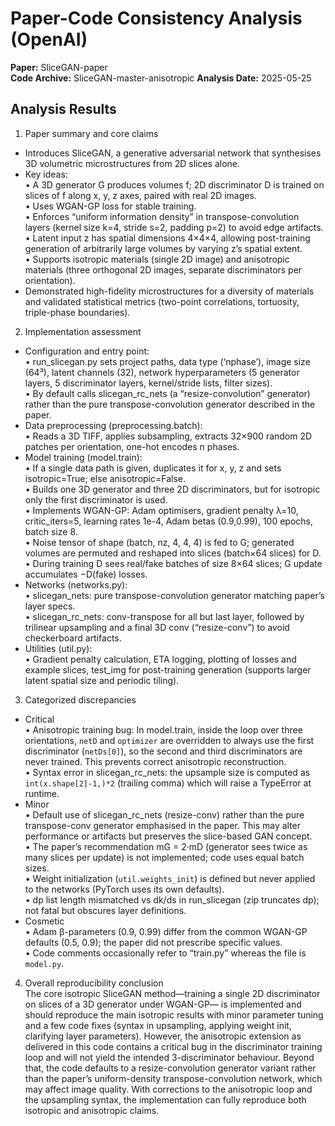 # Paper-Code Consistency Analysis (OpenAI)

**Paper:** SliceGAN-paper  
**Code Archive:** SliceGAN-master-anisotropic
**Analysis Date:** 2025-05-25

## Analysis Results

1. Paper summary and core claims  
- Introduces SliceGAN, a generative adversarial network that synthesises 3D volumetric microstructures from 2D slices alone.  
- Key ideas:  
  • A 3D generator G produces volumes f; 2D discriminator D is trained on slices of f along x, y, z axes, paired with real 2D images.  
  • Uses WGAN-GP loss for stable training.  
  • Enforces “uniform information density” in transpose-convolution layers (kernel size k=4, stride s=2, padding p=2) to avoid edge artifacts.  
  • Latent input z has spatial dimensions 4×4×4, allowing post-training generation of arbitrarily large volumes by varying z’s spatial extent.  
  • Supports isotropic materials (single 2D image) and anisotropic materials (three orthogonal 2D images, separate discriminators per orientation).  
- Demonstrated high-fidelity microstructures for a diversity of materials and validated statistical metrics (two-point correlations, tortuosity, triple-phase boundaries).

2. Implementation assessment  
- Configuration and entry point:  
  • run_slicegan.py sets project paths, data type (‘nphase’), image size (64³), latent channels (32), network hyperparameters (5 generator layers, 5 discriminator layers, kernel/stride lists, filter sizes).  
  • By default calls slicegan_rc_nets (a “resize-convolution” generator) rather than the pure transpose-convolution generator described in the paper.  
- Data preprocessing (preprocessing.batch):  
  • Reads a 3D TIFF, applies subsampling, extracts 32×900 random 2D patches per orientation, one-hot encodes n phases.  
- Model training (model.train):  
  • If a single data path is given, duplicates it for x, y, z and sets isotropic=True; else anisotropic=False.  
  • Builds one 3D generator and three 2D discriminators, but for isotropic only the first discriminator is used.  
  • Implements WGAN-GP: Adam optimisers, gradient penalty λ=10, critic_iters=5, learning rates 1e-4, Adam betas (0.9,0.99), 100 epochs, batch size 8.  
  • Noise tensor of shape (batch, nz, 4, 4, 4) is fed to G; generated volumes are permuted and reshaped into slices (batch×64 slices) for D.  
  • During training D sees real/fake batches of size 8×64 slices; G update accumulates −D(fake) losses.  
- Networks (networks.py):  
  • slicegan_nets: pure transpose-convolution generator matching paper’s layer specs.  
  • slicegan_rc_nets: conv-transpose for all but last layer, followed by trilinear upsampling and a final 3D conv (“resize-conv”) to avoid checkerboard artifacts.  
- Utilities (util.py):  
  • Gradient penalty calculation, ETA logging, plotting of losses and example slices, test_img for post-training generation (supports larger latent spatial size and periodic tiling).

3. Categorized discrepancies  
- Critical  
  • Anisotropic training bug: In model.train, inside the loop over three orientations, `netD` and `optimizer` are overridden to always use the first discriminator (`netDs[0]`), so the second and third discriminators are never trained. This prevents correct anisotropic reconstruction.  
  • Syntax error in slicegan_rc_nets: the upsample size is computed as `int(x.shape[2]-1,)*2` (trailing comma) which will raise a TypeError at runtime.  
- Minor  
  • Default use of slicegan_rc_nets (resize-conv) rather than the pure transpose-conv generator emphasised in the paper. This may alter performance or artifacts but preserves the slice-based GAN concept.  
  • The paper’s recommendation mG = 2·mD (generator sees twice as many slices per update) is not implemented; code uses equal batch sizes.  
  • Weight initialization (`util.weights_init`) is defined but never applied to the networks (PyTorch uses its own defaults).  
  • dp list length mismatched vs dk/ds in run_slicegan (zip truncates dp); not fatal but obscures layer definitions.  
- Cosmetic  
  • Adam β-parameters (0.9, 0.99) differ from the common WGAN-GP defaults (0.5, 0.9); the paper did not prescribe specific values.  
  • Code comments occasionally refer to “train.py” whereas the file is `model.py`.

4. Overall reproducibility conclusion  
The core isotropic SliceGAN method—training a single 2D discriminator on slices of a 3D generator under WGAN-GP— is implemented and should reproduce the main isotropic results with minor parameter tuning and a few code fixes (syntax in upsampling, applying weight init, clarifying layer parameters). However, the anisotropic extension as delivered in this code contains a critical bug in the discriminator training loop and will not yield the intended 3-discriminator behaviour. Beyond that, the code defaults to a resize-convolution generator variant rather than the paper’s uniform-density transpose-convolution network, which may affect image quality. With corrections to the anisotropic loop and the upsampling syntax, the implementation can fully reproduce both isotropic and anisotropic claims.